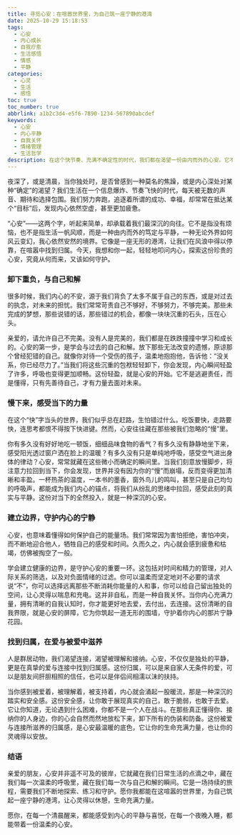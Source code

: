```yaml
---
title: 寻觅心安：在喧嚣世界里，为自己筑一座宁静的港湾
date: 2025-10-29 15:18:53
tags:
  - 心安
  - 内心成长
  - 自我疗愈
  - 生活感悟
  - 情感
  - 平静
categories:
  - 心灵
  - 生活
  - 感悟
toc: true
toc_number: true
abbrlink: a1b2c3d4-e5f6-7890-1234-567890abcdef
keywords:
  - 心安
  - 内心平静
  - 自我关怀
  - 情绪管理
  - 生活哲学
description: 在这个快节奏、充满不确定性的时代，我们都在渴望一份由内而外的心安。它不是逃避，而是勇敢地面对自我，卸下重负，感受当下，守护边界，并在爱与连接中找到归属。这篇文章将带你一同探索，如何在喧嚣中为自己筑起一座宁静的港湾，让心灵得以休憩，生命充满力量。
---
```


夜深了，或是清晨，当你独处时，是否曾感到一种莫名的焦躁，或是内心深处对某种“确定”的渴望？我们生活在一个信息爆炸、节奏飞快的时代，每天被无数的声音、期待和选择包围。我们努力奔跑，追逐着所谓的成功、幸福，却常常在抵达某个“目标”后，发现内心依然空虚，甚至更加疲惫。

“心安”——这两个字，听起来简单，却承载着我们最深沉的向往。它不是指没有烦恼，也不是指生活一帆风顺，而是一种由内而外的笃定与平静，一种无论外界如何风云变幻，我心依然安然的境界。它像是一座无形的港湾，让我们在风浪中得以停靠，在喧嚣中找到归属。今天，我想和你一起，轻轻地叩问内心，探索这份珍贵的心安，究竟从何而来，又该如何守护。

### 卸下重负，与自己和解

很多时候，我们内心的不安，源于我们背负了太多不属于自己的东西，或是对过去的执念，对未来的担忧。我们常常苛责自己不够好，不够努力，不够完美。那些未完成的梦想，那些说错的话，那些错过的机会，都像一块块沉重的石头，压在心头。

亲爱的，请允许自己不完美。没有人是完美的，我们都是在跌跌撞撞中学习和成长的。心安的第一步，是学会与过去的自己和解。放下那些无法改变的遗憾，原谅那个曾经犯错的自己。就像你对待一个受伤的孩子，温柔地抱抱他，告诉他：“没关系，你已经尽力了。”当我们将这些沉重的包袱轻轻卸下，你会发现，内心瞬间轻盈了许多，呼吸也变得更加顺畅。这份轻盈，就是心安的开始。它不是逃避责任，而是懂得，只有先善待自己，才有力量去面对未来。

### 慢下来，感受当下的力量

在这个“快”字当头的世界，我们似乎总在赶路，生怕错过什么。吃饭要快，走路要快，连思考都恨不得按下快进键。然而，心安往往藏在那些被我们忽略的“慢”里。

你有多久没有好好地吃一顿饭，细细品味食物的香气？有多久没有静静地坐下来，感受阳光透过窗户洒在脸上的温暖？有多久没有只是单纯地呼吸，感受空气进出身体的律动？心安，常常就藏在这些微小而确定的瞬间里。当我们刻意放慢脚步，将注意力拉回到当下，你会发现，世界并没有因为你的“慢”而崩塌，反而变得更加清晰和丰盈。一杯热茶的温度，一本书的墨香，窗外鸟儿的鸣叫，甚至只是自己均匀的呼吸声，都能成为我们内心的锚点，将我们从纷乱的思绪中拉回，感受此刻的真实与平静。这份对当下的全然投入，就是一种深沉的心安。

### 建立边界，守护内心的宁静

心安，也意味着懂得如何保护自己的能量场。我们常常因为害怕拒绝，害怕冲突，而不断地迎合他人，牺牲自己的感受和时间。久而久之，内心就会感到疲惫和枯竭，仿佛被掏空了一般。

学会建立健康的边界，是守护心安的重要一环。这包括对时间和精力的管理，对人际关系的筛选，以及对负面情绪的过滤。你可以温柔而坚定地对不必要的请求说“不”，你可以选择远离那些不断消耗你能量的人和事，你可以给自己留出独处的空间，让心灵得以喘息和充电。这并非自私，而是一种自我关怀。当你内心充满力量，拥有清晰的自我认知时，你才能更好地去爱，去付出，去连接。这份清晰的自我界限，就是心安的屏障，它为你筑起一道无形的围墙，守护着你内心的那片宁静花园。

### 找到归属，在爱与被爱中滋养

人是群居动物，我们渴望连接，渴望被理解和接纳。心安，不仅仅是独处的平静，更是在真挚的爱与连接中找到归属感。这份归属，可以是来自家人无条件的爱，可以是朋友间肝胆相照的信任，也可以是伴侣间相濡以沫的扶持。

当你感到被爱着，被理解着，被支持着，内心就会涌起一股暖流，那是一种深沉的踏实和安全感。这份安全感，让你敢于展现真实的自己，敢于脆弱，也敢于去爱。它让你知道，无论遇到什么困难，你都不是一个人在战斗。在那些真正懂得你、接纳你的人身边，你的心会自然而然地放松下来，卸下所有的伪装和防备。这份被爱与连接所滋养的归属感，是心安最温暖的底色，它让你的生命充满力量，也让你的灵魂得以安放。

### 结语

亲爱的朋友，心安并非遥不可及的彼岸，它就藏在我们日常生活的点滴之中，藏在我们每一次温柔的呼吸里，藏在我们每一次与自己和解的瞬间。它是一场持续的旅程，需要我们不断地探索、练习和守护。愿你我都能在这喧嚣的世界里，为自己筑起一座宁静的港湾，让心灵得以休憩，生命充满力量。

愿你，在每一个清晨醒来，都能感受到内心的平静与喜悦，在每一个夜晚入睡，都能带着一份温柔的心安。